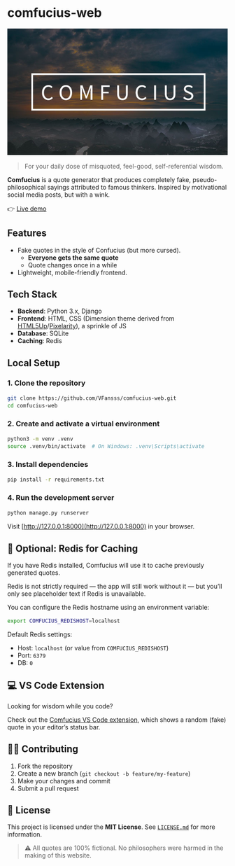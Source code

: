 
# comfucius-web

![Comfucius Banner](themes/dimension-comfucius/static/images/capsule.jpg)

> For your daily dose of misquoted, feel-good, self-referential wisdom.

**Comfucius** is a quote generator that produces completely fake, pseudo-philosophical sayings attributed to famous thinkers. Inspired by motivational social media posts, but with a wink.

👉 [Live demo](https://comfucius.xyz)

## Features

- Fake quotes in the style of Confucius (but more cursed).
  - **Everyone gets the same quote**
  - Quote changes once in a while
- Lightweight, mobile-friendly frontend.

## Tech Stack

- **Backend**: Python 3.x, Django
- **Frontend**: HTML, CSS (Dimension theme derived from [HTML5Up](https://html5up.net/)/[Pixelarity](https://pixelarity.com/)), a sprinkle of JS
- **Database**: SQLite
- **Caching**: Redis

## Local Setup

### 1. Clone the repository

```bash
git clone https://github.com/VFansss/comfucius-web.git
cd comfucius-web
```

### 2. Create and activate a virtual environment

```bash
python3 -m venv .venv
source .venv/bin/activate  # On Windows: .venv\Scripts\activate
```

### 3. Install dependencies

```bash
pip install -r requirements.txt
```

### 4. Run the development server

```bash
python manage.py runserver
```

Visit [http://127.0.0.1:8000](http://127.0.0.1:8000) in your browser.

## 🧰 Optional: Redis for Caching

If you have Redis installed, Comfucius will use it to cache previously generated quotes.

Redis is not strictly required — the app will still work without it — but you’ll only see placeholder text if Redis is unavailable.

You can configure the Redis hostname using an environment variable:

```bash
export COMFUCIUS_REDISHOST=localhost
```

Default Redis settings:

- Host: `localhost` (or value from `COMFUCIUS_REDISHOST`)
- Port: `6379`
- DB: `0`

## 💻 VS Code Extension

Looking for wisdom while you code?

Check out the [Comfucius VS Code extension](https://github.com/VFansss/comfucius-vscode), which shows a random (fake) quote in your editor’s status bar.

## 🧑‍💻 Contributing

1. Fork the repository
2. Create a new branch (`git checkout -b feature/my-feature`)
3. Make your changes and commit
4. Submit a pull request

## 📄 License

This project is licensed under the **MIT License**. See [`LICENSE.md`](LICENSE.md) for more information.

> ⚠️ All quotes are 100% fictional. No philosophers were harmed in the making of this website.
